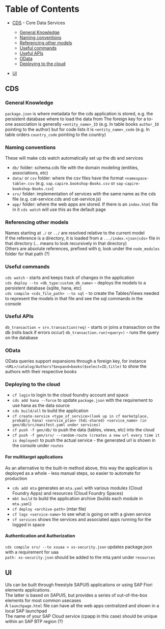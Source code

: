 # Table of Contents

* [CDS](#cds) - Core Data Services
  * [General Knowledge](#general-knowledge)
  * [Naming conventions](#naming-conventions)
  * [Referencing other models](#referencing-other-models)
  * [Useful commands](#useful-commands)
  * [Useful APIs](#useful-apis)
  * [OData](#odata)
  * [Deploying to the cloud](#deploying-to-the-cloud)

* [UI](#ui)

## **CDS**

### **General Knowledge**

`package.json` is where metadata for the cds application is stored, e.g. the persistent database where to load the data from
The foreign key for a to-one association is generally `<entity_name>_ID` (e.g. In table books `author_ID` pointing to the author) but for code lists it is `<entity_name>_code` (e.g. In table orders `country_code` pointing to the country)  

### **Naming conventions**

These will make cds watch automatically set up the db and services

* `db/` folder: schema.cds file with the domain modeling (entities, associations, etc)
* `data/` or `csv` folder: where the csv files have the format `<namespace-table>.csv` (e.g. `sap.capire.bookshop-Books.csv` or `sap-capire-bookshop-Books.csv`)
* `srv/` folder:
implementation of services with the same name as the cds file (e.g. cat-service.cds and cat-service.js)
* `app/` folder: where the web apps are stored. If there is an `index.html` file in it `cds watch` will use this as the default page

### **Referencing other models**

Names starting at `./` or `../` are resolved relative to the current model  
If the reference is a directory, it is loaded from a `.../index.<json|cds>` file in that directory (... means to look recursively in that directory)  
Others are absolute references, prefixed with `@`, look under the `node_modules` folder for that path (?)

### **Useful commands**

`cds watch` - starts and keeps track of changes in the application  
`cds deploy --to <db_type:custom_db_name>` - deploys the models to a persistent database (sqlite, hana, etc)  
`cds compile <cds_file_path> --to sql` - to create the Tables/Views needed to represent the models in that file and see the sql commands in the console

### **Useful APIs**

`db_transaction = srv.transaction(req)` - starts or joins a transaction on the db (rolls back if errors occur)
`db_transaction.run(<query>)` - runs the query on the database

### **OData**

OData queries support expansions through a foreign key, for instance `<URL>/catalog/Authors?$expand=books($select=ID,title)` to show the authors with their respective books

### **Deploying to the cloud**

* `cf login` to login to the cloud foundry account and space
* `cds add hana --force` to update `package.json` with the requirement to use hana as the data source
* `cds build/all` to build the application
* `cf create-service <type_of_service>(look up in cf marketplace, probably hana) <service_plan> (hdi-shared) <service_name> (in gen/db/src/manifest.yaml under services)`
* `cf push -f gen/db/` to push the data (tables, views, etc) into the cloud
* `cf push -f gen/srv/ --random-route (creates a new url every time it is deployed)` to push the actual service - the generated url is shown in the console under `routes`

#### For multitarget applications

As an alternative to the built-in method above, this way the application is deployed as a whole - less manual steps, so easier to automate for production

* `cds add mta` generates an `mta.yaml` with various modules (Cloud Foundry Apps) and resources (Cloud Foundry Spaces)
* `mbt build` to build the application archive (builds each module in `mta.yaml`)
* `cf deploy <archive-path>` (mtar file)
* `cf logs <service-name>` to see what is going on with a given service
* `cf services` shows the services and associated apps running for the logged in space

#### Authentication and Authorization

`cds compile srv/ --to xsuaa > xs-security.json` updates package.json with a requirement for uaa  
`path: xs-security.json` should be added to the mta.yaml under `resources`

## **UI**

UIs can be built through freestyle SAPUI5 applications or using SAP Fiori elements applications.  
The latter is based on SAPUI5, but provides a series of out-of-the-box elements for most common usecases  
A `launchpage.html` file can have all the web apps centralized and shown in a local SAP launchpad  
The name of your SAP Cloud service (cpapp in this case) should be unique within an SAP BTP region (?)